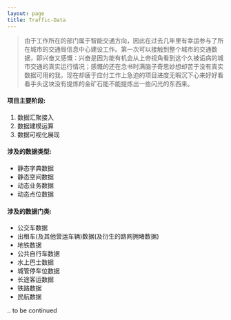 ```yaml
---
layout: page
title: Traffic-Data
---
```


> 由于工作所在的部门属于智能交通方向，因此在过去几年里有幸运参与了所在城市的交通局信息中心建设工作。第一次可以接触到整个城市的交通数据，即兴奋又感慨：兴奋是因为能有机会从上帝视角看到这个久被诟病的城市交通的真实运行情况；感慨的还在念书时满脑子奇思妙想却苦于没有真实数据可用的我，现在却疲于应付工作上急迫的项目进度无暇沉下心来好好看看手头这块没有提炼的金矿石能不能提炼出一些闪光的东西来。    

#### 项目主要阶段:
1. 数据汇聚接入
2. 数据建模运算
3. 数据可视化展现
    
#### 涉及的数据类型:
+ 静态字典数据
+ 静态空间数据
+ 动态业务数据
+ 动态点位数据
    
#### 涉及的数据门类:
+ 公交车数据
+ 出租车(及其他营运车辆)数据(及衍生的路网拥堵数据)
+ 地铁数据
+ 公共自行车数据
+ 水上巴士数据
+ 城管停车位数据
+ 长途客运数据
+ 铁路数据
+ 民航数据
    
.. to be continued
